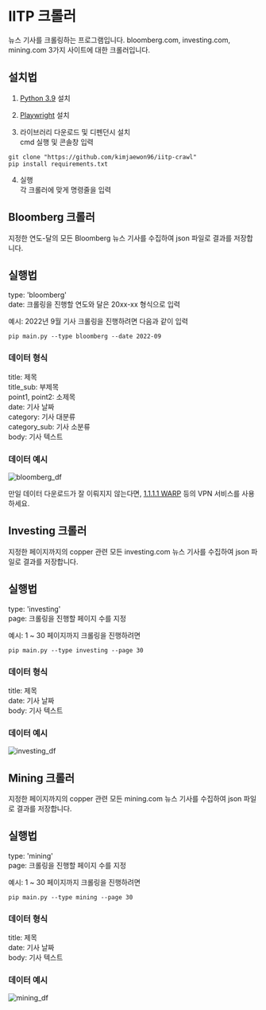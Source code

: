 # IITP 크롤러

뉴스 기사를 크롤링하는 프로그램입니다.
bloomberg.com, investing.com, mining.com 3가지 사이트에 대한 크롤러입니다.

## 설치법

1. [Python 3.9](https://www.python.org/downloads/release/python-3913/) 설치

2. [Playwright](https://playwright.dev/python/docs/library) 설치

3. 라이브러리 다운로드 및 디펜던시 설치\
   cmd 실행 및 콘솔창 입력

```
git clone "https://github.com/kimjaewon96/iitp-crawl"
pip install requirements.txt
```

4. 실행\
   각 크롤러에 맞게 명령줄을 입력

## Bloomberg 크롤러

지정한 연도-달의 모든 Bloomberg 뉴스 기사를 수집하여 json 파일로 결과를 저장합니다.

## 실행법

type: 'bloomberg'\
date: 크롤링을 진행할 연도와 달은 20xx-xx 형식으로 입력

예시: 2022년 9월 기사 크롤링을 진행하려면 다음과 같이 입력

```
pip main.py --type bloomberg --date 2022-09
```

### 데이터 형식

title: 제목\
title_sub: 부제목\
point1, point2: 소제목\
date: 기사 날짜\
category: 기사 대분류\
category_sub: 기사 소분류\
body: 기사 텍스트

### 데이터 예시
![bloomberg_df](https://user-images.githubusercontent.com/101622378/196018537-9bc0c224-5d01-4259-b673-c45d830d0fa7.PNG)

만일 데이터 다운로드가 잘 이뤄지지 않는다면, [1.1.1.1 WARP](https://1.1.1.1) 등의 VPN 서비스를 사용하세요.

## Investing 크롤러

지정한 페이지까지의 copper 관련 모든 investing.com 뉴스 기사를 수집하여 json 파일로 결과를 저장합니다.

## 실행법

type: 'investing'\
page: 크롤링을 진행할 페이지 수를 지정

예시: 1 ~ 30 페이지까지 크롤링을 진행하려면

```
pip main.py --type investing --page 30
```

### 데이터 형식

title: 제목\
date: 기사 날짜\
body: 기사 텍스트

### 데이터 예시
![investing_df](https://user-images.githubusercontent.com/101622378/196018541-fd4c0e92-9620-42db-92ab-c81169821314.PNG)

## Mining 크롤러

지정한 페이지까지의 copper 관련 모든 mining.com 뉴스 기사를 수집하여 json 파일로 결과를 저장합니다.

## 실행법

type: 'mining'\
page: 크롤링을 진행할 페이지 수를 지정

예시: 1 ~ 30 페이지까지 크롤링을 진행하려면

```
pip main.py --type mining --page 30
```

### 데이터 형식

title: 제목\
date: 기사 날짜\
body: 기사 텍스트

### 데이터 예시
![mining_df](https://user-images.githubusercontent.com/101622378/196018547-4733b124-a88d-44f7-b6fc-bdc8456902ec.PNG)
